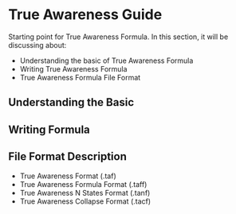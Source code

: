 # True Awareness Guide
Starting point for True Awareness Formula. In this section, it will be discussing about:
- Understanding the basic of True Awareness Formula
- Writing True Awareness Formula
- True Awareness Formula File Format

## Understanding the Basic


## Writing Formula


## File Format Description
- True Awareness Format (.taf) 
- True Awareness Formula Format (.taff)
- True Awareness N States Format (.tanf)
- True Awareness Collapse Format (.tacf)
